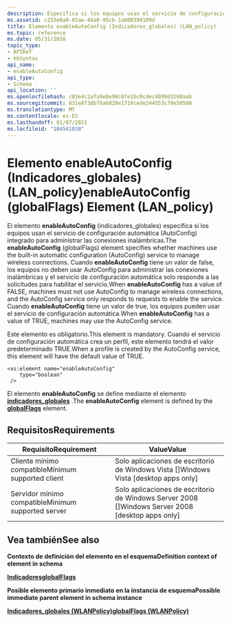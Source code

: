 ```yaml
---
description: Especifica si los equipos usan el servicio de configuración automática (AutoConfig) integrado para administrar las conexiones inalámbricas.
ms.assetid: c255e0a0-65ae-44a8-95cb-1a000394109d
title: Elemento enableAutoConfig (Indicadores_globales) (LAN_policy)
ms.topic: reference
ms.date: 05/31/2018
topic_type:
- APIRef
- kbSyntax
api_name:
- enableAutoConfig
api_type:
- Schema
api_location: ''
ms.openlocfilehash: c03e4c2afa9e8e98c07e1bc0cdec4099d3260aab
ms.sourcegitcommit: 831e8f3db78ab820e1710cede244553c70e50500
ms.translationtype: MT
ms.contentlocale: es-ES
ms.lasthandoff: 01/07/2021
ms.locfileid: "104541038"
---
```

# <a name="enableautoconfig-globalflags-element-lan_policy"></a><span data-ttu-id="1dbf8-103">Elemento enableAutoConfig (Indicadores_globales) (LAN_policy)</span><span class="sxs-lookup"><span data-stu-id="1dbf8-103">enableAutoConfig (globalFlags) Element (LAN_policy)</span></span>

<span data-ttu-id="1dbf8-104">El elemento **enableAutoConfig** (indicadores_globales) especifica si los equipos usan el servicio de configuración automática (AutoConfig) integrado para administrar las conexiones inalámbricas.</span><span class="sxs-lookup"><span data-stu-id="1dbf8-104">The **enableAutoConfig** (globalFlags) element specifies whether machines use the built-in automatic configuration (AutoConfig) service to manage wireless connections.</span></span> <span data-ttu-id="1dbf8-105">Cuando **enableAutoConfig** tiene un valor de false, los equipos no deben usar AutoConfig para administrar las conexiones inalámbricas y el servicio de configuración automática solo responde a las solicitudes para habilitar el servicio.</span><span class="sxs-lookup"><span data-stu-id="1dbf8-105">When **enableAutoConfig** has a value of FALSE, machines must not use AutoConfig to manage wireless connections, and the AutoConfig service only responds to requests to enable the service.</span></span> <span data-ttu-id="1dbf8-106">Cuando **enableAutoConfig** tiene un valor de true, los equipos pueden usar el servicio de configuración automática.</span><span class="sxs-lookup"><span data-stu-id="1dbf8-106">When **enableAutoConfig** has a value of TRUE, machines may use the AutoConfig service.</span></span>

<span data-ttu-id="1dbf8-107">Este elemento es obligatorio.</span><span class="sxs-lookup"><span data-stu-id="1dbf8-107">This element is mandatory.</span></span> <span data-ttu-id="1dbf8-108">Cuando el servicio de configuración automática crea un perfil, este elemento tendrá el valor predeterminado TRUE.</span><span class="sxs-lookup"><span data-stu-id="1dbf8-108">When a profile is created by the AutoConfig service, this element will have the default value of TRUE.</span></span>

``` syntax
<xs:element name="enableAutoConfig"
    type="boolean"
 />
```

<span data-ttu-id="1dbf8-109">El elemento **enableAutoConfig** se define mediante el elemento [**indicadores_globales**](wlan-policyschema-globalflags-wlanpolicy-element.md) .</span><span class="sxs-lookup"><span data-stu-id="1dbf8-109">The **enableAutoConfig** element is defined by the [**globalFlags**](wlan-policyschema-globalflags-wlanpolicy-element.md) element.</span></span>

## <a name="requirements"></a><span data-ttu-id="1dbf8-110">Requisitos</span><span class="sxs-lookup"><span data-stu-id="1dbf8-110">Requirements</span></span>



| <span data-ttu-id="1dbf8-111">Requisito</span><span class="sxs-lookup"><span data-stu-id="1dbf8-111">Requirement</span></span> | <span data-ttu-id="1dbf8-112">Value</span><span class="sxs-lookup"><span data-stu-id="1dbf8-112">Value</span></span> |
|-------------------------------------|------------------------------------------------------|
| <span data-ttu-id="1dbf8-113">Cliente mínimo compatible</span><span class="sxs-lookup"><span data-stu-id="1dbf8-113">Minimum supported client</span></span><br/> | <span data-ttu-id="1dbf8-114">Solo aplicaciones de escritorio de Windows Vista \[\]</span><span class="sxs-lookup"><span data-stu-id="1dbf8-114">Windows Vista \[desktop apps only\]</span></span><br/>       |
| <span data-ttu-id="1dbf8-115">Servidor mínimo compatible</span><span class="sxs-lookup"><span data-stu-id="1dbf8-115">Minimum supported server</span></span><br/> | <span data-ttu-id="1dbf8-116">Solo aplicaciones de escritorio de Windows Server 2008 \[\]</span><span class="sxs-lookup"><span data-stu-id="1dbf8-116">Windows Server 2008 \[desktop apps only\]</span></span><br/> |



## <a name="see-also"></a><span data-ttu-id="1dbf8-117">Vea también</span><span class="sxs-lookup"><span data-stu-id="1dbf8-117">See also</span></span>

<dl> <dt>

<span data-ttu-id="1dbf8-118">**Contexto de definición del elemento en el esquema**</span><span class="sxs-lookup"><span data-stu-id="1dbf8-118">**Definition context of element in schema**</span></span>
</dt> <dt>

[<span data-ttu-id="1dbf8-119">**Indicadores**</span><span class="sxs-lookup"><span data-stu-id="1dbf8-119">**globalFlags**</span></span>](wlan-policyschema-globalflags-wlanpolicy-element.md)
</dt> <dt>

<span data-ttu-id="1dbf8-120">**Posible elemento primario inmediato en la instancia de esquema**</span><span class="sxs-lookup"><span data-stu-id="1dbf8-120">**Possible immediate parent element in schema instance**</span></span>
</dt> <dt>

[<span data-ttu-id="1dbf8-121">**Indicadores_globales (WLANPolicy)**</span><span class="sxs-lookup"><span data-stu-id="1dbf8-121">**globalFlags (WLANPolicy)**</span></span>](wlan-policyschema-globalflags-wlanpolicy-element.md)
</dt> </dl>

 

 




